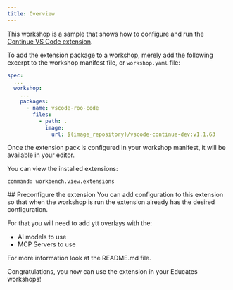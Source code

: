 ```yaml
---
title: Overview
---
```


This workshop is a sample that shows how to configure and run the
[Continue VS Code extension](https://continue.dev/).

To add the extension package to a workshop,
merely add the following excerpt to the workshop manifest file,
or `workshop.yaml` file:

```yaml
spec:
  ...
  workshop:
    ...
    packages:
      - name: vscode-roo-code
        files:
          - path: .
            image:
              url: $(image_repository)/vscode-continue-dev:v1.1.63
```

Once the extension pack is configured in your workshop manifest,
it will be available in your editor.

You can view the installed extensions:

```editor:execute-command
command: workbench.view.extensions
```

## Preconfigure the extension
You can add configuration to this extension so that when the workshop is run
the extension already has the desired configuration.

For that you will need to add ytt overlays with the:
- AI models to use
- MCP Servers to use

For more information look at the README.md file.

Congratulations,
you now can use the extension in your Educates workshops!